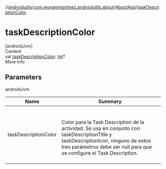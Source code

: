 //[androidutils](../../index.md)/[com.jeovanimartinez.androidutils.about](../index.md)/[AboutApp](index.md)/[taskDescriptionColor](task-description-color.md)



# taskDescriptionColor  
[androidJvm]  
Content  
val [taskDescriptionColor](task-description-color.md): [Int](https://kotlinlang.org/api/latest/jvm/stdlib/kotlin/-int/index.html)?  
More info  


## Parameters  
  
androidJvm  
  
|  Name|  Summary| 
|---|---|
| <a name="com.jeovanimartinez.androidutils.about/AboutApp/taskDescriptionColor/#/PointingToDeclaration/"></a>taskDescriptionColor| <a name="com.jeovanimartinez.androidutils.about/AboutApp/taskDescriptionColor/#/PointingToDeclaration/"></a><br><br>Color para la Task Description de la actividad. Se usa en conjunto con taskDescriptionTitle y taskDescriptionIcon, ninguno de estos tres parámetros     debe ser null para que se configure el Task Description.<br><br>
  
  



